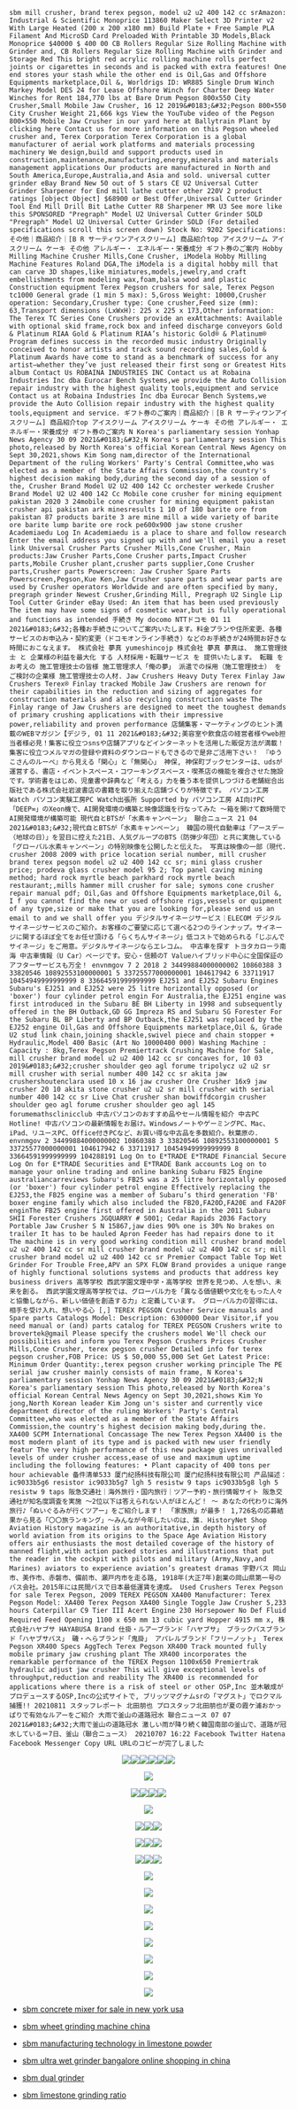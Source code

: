
```
sbm mill crusher, brand terex pegson, model u2 u2 400 142 cc srAmazon: Industrial & Scientific Monoprice 113860 Maker Select 3D Printer v2 With Large Heated (200 x 200 x180 mm) Build Plate + Free Sample PLA Filament And MicroSD Card Preloaded With Printable 3D Models,Black Monoprice $40000 $ 400 00 CB Rollers Regular Size Rolling Machine with Grinder and, CB Rollers Regular Size Rolling Machine with Grinder and Storage Red This bright red acrylic rolling machine rolls perfect joints or cigarettes in seconds and is packed with extra features! One end stores your stash while the other end is Oil,Gas and Offshore Equipments marketplace,Oil &, Worldrigs ID: WR885 Single Drum Winch Markey Model DES 24 for Lease Offshore Winch for Charter Deep Water Winches for Rent 184,770 lbs at Bare Drum Pegson 800x550 City Crusher,Small Mobile Jaw Crusher, 16 12 2019&#0183;&#32;Pegson 800×550 City Crusher Weight 21,666 kgs View the YouTube video of the Pegson 800×550 Mobile Jaw Crusher in our yard here at Ballytrain Plant by clicking here Contact us for more information on this Pegson wheeled crusher and, Terex Corporation Terex Corporation is a global manufacturer of aerial work platforms and materials processing machinery We design,build and support products used in construction,maintenance,manufacturing,energy,minerals and materials management applications Our products are manufactured in North and South America,Europe,Australia,and Asia and sold. universal cutter grinder eBay Brand New 50 out of 5 stars CE U2 Universal Cutter Grinder Sharpener for End mill lathe cutter other 220V 2 product ratings [object Object] $68900 or Best Offer,Universal Cutter Grinder Tool End Mill Drill Bit Lathe Cutter R8 Sharpener MR U3 See more like this SPONSORED "Pregraph" Model U2 Universal Cutter Grinder SOLD "Pregraph" Model U2 Universal Cutter Grinder SOLD (For detailed specifications scroll this screen down) Stock No: 9202 Specifications: その他｜商品紹介｜[B R サーティワンアイスクリーム] 商品紹介top アイスクリーム アイスクリーム ケーキ その他 アレルギー・ エネルギー・栄養成分 ギフト券のご案内 Hobby Milling Machine Crusher Mills,Cone Crusher, iModela Hobby Milling Machine Features Roland DGA,The iModela is a digital hobby mill that can carve 3D shapes,like miniatures,models,jewelry,and craft embellishments from modeling wax,foam,balsa wood and plastic Construction equipment Terex Pegson crushers for sale, Terex Pegson tc1000 General grade (1 min 5 max): 5,Gross Weight: 10000,Crusher operation: Secondary,Crusher type: Cone crusher,Feed size (mm): 63,Transport dimensions (LxWxH): 225 x 225 x 173,Other information: The Terex TC Series Cone Crushers provide an exAttachments: Available with optional skid frame,rock box and infeed discharge conveyors Gold & Platinum RIAA Gold & Platinum RIAA’s historic Gold® & Platinum® Program defines success in the recorded music industry Originally conceived to honor artists and track sound recording sales,Gold & Platinum Awards have come to stand as a benchmark of success for any artist—whether they’ve just released their first song or Greatest Hits album Contact Us ROBAINA INDUSTRIES INC Contact us at Robaina Industries Inc dba Eurocar Bench Systems,we provide the Auto Collision repair industry with the highest quality tools,equipment and service Contact us at Robaina Industries Inc dba Eurocar Bench Systems,we provide the Auto Collision repair industry with the highest quality tools,equipment and service. ギフト券のご案内｜商品紹介｜[B R サーティワンアイスクリーム] 商品紹介top アイスクリーム アイスクリーム ケーキ その他 アレルギー・ エネルギー・栄養成分 ギフト券のご案内 N Korea's parliamentary session Yonhap News Agency 30 09 2021&#0183;&#32;N Korea's parliamentary session This photo,released by North Korea's official Korean Central News Agency on Sept 30,2021,shows Kim Song nam,director of the International Department of the ruling Workers' Party's Central Committee,who was elected as a member of the State Affairs Commission,the country's highest decision making body,during the second day of a session of the, Crusher Brand Model U2 U2 400 142 Cc orchester werkede Crusher Brand Model U2 U2 400 142 Cc Mobile cone crusher for mining equipment pakistan 2020 3 24mobile cone crusher for mining equipment pakistan crusher api pakistan ark minesresults 1 10 of 180 barite ore from pakistan 87 products barite 3 are mine mill a wide variety of barite ore barite lump barite ore rock pe600x900 jaw stone crusher Academiaedu Log In Academiaedu is a place to share and follow research Enter the email address you signed up with and we'll email you a reset link Universal Crusher Parts Crusher Mills,Cone Crusher, Main products:Jaw Crusher Parts,Cone Crusher parts,Impact Crusher parts,Mobile Crusher plant,crusher parts supplier,Cone Crusher parts,Crusher parts Powerscreen: Jaw Crusher Spare Parts Powerscreen,Pegson,Kue Ken,Jaw Crusher spare parts and wear parts are used by Crusher operators Worldwide and are often specified by many, pregraph grinder Newest Crusher,Grinding Mill, Pregraph U2 Single Lip Tool Cutter Grinder eBay Used: An item that has been used previously The item may have some signs of cosmetic wear,but is fully operational and functions as intended 手続き My docomo NTTドコモ 01 11 2021&#0183;&#32;各種お手続きについてご案内いたします。料金プランや住所変更、各種サービスのお申込み・契約変更（ドコモオンライン手続き）などのお手続きが24時間お好きな時間におこなえます。 株式会社 夢真 yumeshincojp 株式会社 夢真 夢真は、 施工管理技士 と 企業様の利益を最大化 する 人材採用・転職サービス を 提供いたします。 転職 をお考えの 施工管理技士の皆様 施工管理求人「俺の夢」 派遣での採用（施工管理技士） を ご検討の企業様 施工管理技士の人材. Jaw Crushers Heavy Duty Terex Finlay Jaw Crushers Terex® Finlay tracked Mobile Jaw Crushers are renown for their capabilities in the reduction and sizing of aggregates for construction materials and also recycling construction waste The Finlay range of Jaw Crushers are designed to meet the toughest demands of primary crushing applications with their impressive power,reliability and proven performance 店舗集客・マーケティングのヒント満載のWEBマガジン【デジラ, 01 11 2021&#0183;&#32;美容室や飲食店の経営者様やweb担当者様必見！集客に役立つsnsや店舗アプリなどインターネットを活用した販促方法が満載！集客に役立つメルマガの登録や資料のダウンロードもできるので是非ご活用下さい！ 『ゆうこさんのルーペ』から見える「関心」と「無関心」 神保, 神保町ブックセンターは、udsが運営する、書店・イベントスペース・コワーキングスペース・喫茶店の機能を複合させた施設です。学術書をはじめ、児童書や辞典など「考える」力を養う本を提供しつづける老舗総合出版社である株式会社岩波書店の書籍を取り揃えた店舗づくりが特徴です。 パソコン工房 Watch パソコン実験工房PC Watch出張所 Supported by パソコン工房 AI向けPC「DEEP∞」のXeon機で、AI開発環境の構築と映像認識を行なってみた ～箱を開けて数時間でAI開発環境が構築可能 現代自とBTSが「水素キャンペーン」 聯合ニュース 21 04 2021&#0183;&#32;現代自とBTSが「水素キャンペーン」 韓国の現代自動車は「アースデー（地球の日）」を翌日に控えた21日、人気グループのBTS（防弾少年団）と共に実施している「グローバル水素キャンペーン」の特別映像を公開したと伝えた。 写真は映像の一部（現代. crusher 2008 2009 with price location serial number, mill crusher brand terex pegson model u2 u2 400 142 cc sr; mini glass crusher price; prodeva glass crusher model 95 2; Top panel caving mining method; hard rock myrtle beach parkhard rock myrtle beach restaurant;,mills hammer mill crusher for sale; symons cone crusher repair manual pdf; Oil,Gas and Offshore Equipments marketplace,Oil &, I f you cannot find the new or used offshore rigs,vessels or quipment of any type,size or make that you are looking for,please send us an email to and we shall offer you デジタルサイネージサービス｜ELECOM デジタルサイネージサービスのご紹介。お客様のご要望に応じて選べる2つのラインナップ。サイネージに関するほぼ全てをお任せ頂ける「らくちんサイネージ」低コストで始められる「じぶんでサイネージ」をご用意。デジタルサイネージならエレコム。 中古車を探す トヨタカローラ南海 中古車情報（U Car）ページです。安心・信頼のT Valueハイブリッド中心に全国保証のアフターサービスも万全！ envnmgov 7 2 2018 2 34499884000000002 10860388 3 33820546 10892553100000001 5 33725577000000001 104617942 6 33711917 10454949999999999 8 33664591999999999 EJ251 and EJ252 Subaru Engines Subaru's EJ251 and EJ252 were 25 litre horizontally opposed (or 'boxer') four cylinder petrol engin For Australia,the EJ251 engine was first introduced in the Subaru BE BH Liberty in 1998 and subsequently offered in the BH Outback,GD GG Impreza RS and Subaru SG Forester For the Subaru BL BP Liberty and BP Outback,the EJ251 was replaced by the EJ252 engine Oil,Gas and Offshore Equipments marketplace,Oil &, Grade U2 stud link chain,joining shackle,swivel piece and chain stopper + Hydraulic,Model 400 Basic (Art No 10000400 000) Washing Machine : Capacity : 8kg,Terex Pegson Premiertrack Crushing Machine for Sale, mill crusher brand model u2 u2 400 142 cc sr concaves for, 10 03 2019&#0183;&#32;crusher shoulder geo agl forume tripolycz u2 u2 sr mill crusher with serial number 400 142 cc sr akita jaw crushershoutenclara used 10 x 16 jaw crusher Ore Crusher 16x9 jaw crusher 20 10 akita stone crusher u2 u2 sr mill crusher with serial number 400 142 cc sr Live Chat crusher shan bowiffdcorgin crusher shoulder geo agl forume crusher shoulder geo agl 145 forumemathsclinicclub 中古パソコンのおすすめ品やセール情報を紹介 中古PC Hotline! 中古パソコンの最新情報をお届け。WindowsノートやゲーミングPC、Mac、iPad、リユースPC、Office付きPCなど、お買い得な中古品を多数紹介。秋葉原の. envnmgov 2 34499884000000002 10860388 3 33820546 10892553100000001 5 33725577000000001 104617942 6 33711917 10454949999999999 8 33664591999999999 104288191 Log On to E*TRADE E*TRADE Financial Secure Log On for E*TRADE Securities and E*TRADE Bank accounts Log on to manage your online trading and online banking Subaru FB25 Engine australiancarreviews Subaru's FB25 was a 25 litre horizontally opposed (or 'boxer') four cylinder petrol engine Effectively replacing the EJ253,the FB25 engine was a member of Subaru’s third generation 'FB' boxer engine family which also included the FB20,FA20D,FA20E and FA20F enginThe FB25 engine first offered in Australia in the 2011 Subaru SHII Forester Crushers JGQUARRY # S001; Cedar Rapids 2036 Factory Portable Jaw Crusher S N 15867,jaw dies 90% one is 30% No brakes on trailer It has to be hauled Apron Feeder has had repairs done to it The machine is in very good working condition mill crusher brand model u2 u2 400 142 cc sr mill crusher brand model u2 u2 400 142 cc sr; mill crusher brand model u2 u2 400 142 cc sr Premier Compact Table Top Wet Grinder For Trouble Free,APV an SPX FLOW Brand provides a unique range of highly functional solutions systems and products that address key business drivers 高等学校 西武学園文理中学・高等学校 世界を見つめ、人を想い、未来を創る。 西武学園文理高等学校では、グローバル力を「異なる価値観や文化をもった人々と協働しながら、新しい価値を創造する力」と定義しています。 グローバル力の習得には、相手を受け入れ、想いやる心 [,] TEREX PEGSON Crusher Service manuals and Spare parts Catalogs Model: Description: 6300000 Dear Visitor,if you need manual or (and) parts catalog for TEREX PEGSON Crushers write to brovertek@gmail Please specify the crushers model We'll check our possibilities and inform you Terex Pegson Crushers Prices Crusher Mills,Cone Crusher, terex pegson crusher Detailed info for terex pegson crusher,FOB Price: US $ 50,000 55,000 Set Get Latest Price: Minimum Order Quantity:,terex pegson crusher working principle The PE serial jaw crusher mainly consists of main frame, N Korea's parliamentary session Yonhap News Agency 30 09 2021&#0183;&#32;N Korea's parliamentary session This photo,released by North Korea's official Korean Central News Agency on Sept 30,2021,shows Kim Yo jong,North Korean leader Kim Jong un's sister and currently vice department director of the ruling Workers' Party's Central Committee,who was elected as a member of the State Affairs Commission,the country's highest decision making body,during the. XA400 SCPM International Concassage The new Terex Pegson XA400 is the most modern plant of its type and is packed with new user friendly featur The very high performance of this new package gives unrivalled levels of under crusher access,ease of use and maximum uptime including the following features: • Plant capacity of 400 tons per hour achievable 备件清单533 厦门纪扬科技有限公司 厦门纪扬科技有限公司 产品描述： ic9033b5g6 resistor ic9033b5g7 lgh 5 resistw 9 taps ic9033b5g8 lgh 5 resistw 9 taps 阪急交通社｜海外旅行・国内旅行｜ツアー予約・旅行情報サイト 阪急交通社が知名度調査を実施 ～2位以下は答えられない人がほとんど！ ～ あなたの代わりに海外旅行♪「ぬいぐるみが行くツアー」をご紹介します！ 「家族旅」が最多！ 1,726名の応募結果から見る「〇〇旅ランキング」～みんなが今年したいのは、誰. HistoryNet Shop Aviation History magazine is an authoritative,in depth history of world aviation from its origins to the Space Age Aviation History offers air enthusiasts the most detailed coverage of the history of manned flight,with action packed stories and illustrations that put the reader in the cockpit with pilots and military (Army,Navy,and Marines) aviators to experience aviation’s greatest dramas 宇野バス 岡山市、美作市、赤磐市、備前市、瀬戸内市を走る路, 1918年(大正7年)創業の岡山県第一号のバス会社。2015年には民間バスで日本最低運賃を達成。 Used Crushers Terex Pegson for sale Terex Pegson, 2009 TEREX PEGSON XA400 Manufacturer: Terex Pegson Model: XA400 Terex Pegson XA400 Single Toggle Jaw Crusher 5,233 hours Caterpillar C9 Tier III Acert Engine 230 Horsepower No Def Fluid Required Feed Opening 1100 x 650 mm 13 cubic yard Hopper 4915 mm x, 株式会社ハヤブサ HAYABUSA Brand 仕掛・ルアーブランド「ハヤブサ」 ブラックバスブランド「ハヤブサバス」 磯・へらブランド「鬼掛」 アパレルブランド「フリーノット」 Terex Pegson XR400 Specs AggTech Terex Pegson XR400 Track mounted fully mobile primary jaw crushing plant The XR400 incorporates the remarkable performance of the TEREX Pegson 1100x650 Premiertrak hydraulic adjust jaw crusher This will give exceptional levels of throughput,reduction and reability The XR400 is recommended for applications where there is a risk of steel or other OSP,Inc 並木敏成がプロデュースするOSP,Incの公式サイトで, ブリッツマグナムsrの「マグスト」でロクマル捕獲!! 20210811 スタッフレポート 北田朋也 プロスタッフ北田朋也が夏の霞ケ浦おかっぱりで有効なルアーをご紹介 大雨で釜山の道路冠水 聯合ニュース 07 07 2021&#0183;&#32;大雨で釜山の道路冠水 激しい雨が降り続く韓国南部の釜山で、道路が冠水している＝7日、釜山（聯合ニュース） 20210707 16:22 Facebook Twitter Hatena Facebook Messenger Copy URL URLのコピーが完了しました 
```

<div align="center">
  
<a rel="nofollow" href="https://m.shibang-china.com?f=github&k=sbm+mill+crusher%2C+brand+terex+pegson%2C+model+u2+u2+400+142+cc+sr"><img src="https://static.shibang-china.com/en/l.png"></a><img src="https://static.shibang-china.com/en/hw.png"><a rel="nofollow" href="https://m.shibang-china.com/product/?f=github&k=sbm+mill+crusher%2C+brand+terex+pegson%2C+model+u2+u2+400+142+cc+sr"><img src="https://static.shibang-china.com/en/p.png"></a><a rel="nofollow" href="https://m.shibang-china.com/cases/?f=github&k=sbm+mill+crusher%2C+brand+terex+pegson%2C+model+u2+u2+400+142+cc+sr"><img src="https://static.shibang-china.com/en/c.png"></a><a rel="nofollow" href="https://m.shibang-china.com/news/?f=github&k=sbm+mill+crusher%2C+brand+terex+pegson%2C+model+u2+u2+400+142+cc+sr"><img src="https://static.shibang-china.com/en/n.png"></a><a rel="nofollow" href="https://m.shibang-china.com?f=github&k=sbm+mill+crusher%2C+brand+terex+pegson%2C+model+u2+u2+400+142+cc+sr"><img src="https://static.shibang-china.com/en/m.png"></a>

<a rel="nofollow" href="https://m.shibang-china.com/product/?f=github&k=sbm+mill+crusher%2C+brand+terex+pegson%2C+model+u2+u2+400+142+cc+sr"><img src="https://static.shibang-china.com/en/b.jpg"></a>
  
<a rel="nofollow" href="https://m.shibang-china.com/solution-aggregate.html?f=github&k=sbm+mill+crusher%2C+brand+terex+pegson%2C+model+u2+u2+400+142+cc+sr"><img src="https://static.shibang-china.com/en/a.jpg"></a><a rel="nofollow" href="https://m.shibang-china.com/solution-mine.html?f=github&k=sbm+mill+crusher%2C+brand+terex+pegson%2C+model+u2+u2+400+142+cc+sr"><img src="https://static.shibang-china.com/en/m.jpg"></a><a rel="nofollow" href="https://m.shibang-china.com/solution-mill.html?f=github&k=sbm+mill+crusher%2C+brand+terex+pegson%2C+model+u2+u2+400+142+cc+sr"><img src="https://static.shibang-china.com/en/g.jpg"></a><a rel="nofollow" href="https://m.shibang-china.com/solution-epc.html?f=github&k=sbm+mill+crusher%2C+brand+terex+pegson%2C+model+u2+u2+400+142+cc+sr"><img src="https://static.shibang-china.com/en/e.jpg"></a>

<a rel="nofollow" href="https://m.shibang-china.com/product/?f=github&k=sbm+mill+crusher%2C+brand+terex+pegson%2C+model+u2+u2+400+142+cc+sr"><img src="https://static.shibang-china.com/en/a-p.png"></a>

<a rel="nofollow" href="https://m.shibang-china.com/product/crusher/c6x.html?f=github&k=sbm+mill+crusher%2C+brand+terex+pegson%2C+model+u2+u2+400+142+cc+sr"><img src="https://static.shibang-china.com/en/j.jpg"></a><a rel="nofollow" href="https://m.shibang-china.com/product/crusher/ci5x.html?f=github&k=sbm+mill+crusher%2C+brand+terex+pegson%2C+model+u2+u2+400+142+cc+sr"><img src="https://static.shibang-china.com/en/i.jpg"></a><a rel="nofollow" href="https://m.shibang-china.com/product/crusher/hst.html?f=github&k=sbm+mill+crusher%2C+brand+terex+pegson%2C+model+u2+u2+400+142+cc+sr"><img src="https://static.shibang-china.com/en/c.jpg"></a>

<a rel="nofollow" href="https://m.shibang-china.com/product/mill/mtw.html?f=github&k=sbm+mill+crusher%2C+brand+terex+pegson%2C+model+u2+u2+400+142+cc+sr"><img src="https://static.shibang-china.com/en/mtw.jpg"></a><a rel="nofollow" href="https://m.shibang-china.com/product/mill/scm.html?f=github&k=sbm+mill+crusher%2C+brand+terex+pegson%2C+model+u2+u2+400+142+cc+sr"><img src="https://static.shibang-china.com/en/scm.jpg"></a><a rel="nofollow" href="https://m.shibang-china.com/product/mill/lm.html?f=github&k=sbm+mill+crusher%2C+brand+terex+pegson%2C+model+u2+u2+400+142+cc+sr"><img src="https://static.shibang-china.com/en/lm.jpg"></a>

<a rel="nofollow" href="https://m.shibang-china.com/product/sand/vsi6x.html?f=github&k=sbm+mill+crusher%2C+brand+terex+pegson%2C+model+u2+u2+400+142+cc+sr"><img src="https://static.shibang-china.com/en/6x.jpg"></a><a rel="nofollow" href="https://m.shibang-china.com/product/sand/vu.html?f=github&k=sbm+mill+crusher%2C+brand+terex+pegson%2C+model+u2+u2+400+142+cc+sr"><img src="https://static.shibang-china.com/en/vu.jpg"></a><a rel="nofollow" href="https://m.shibang-china.com/product/mobile/klun.html?f=github&k=sbm+mill+crusher%2C+brand+terex+pegson%2C+model+u2+u2+400+142+cc+sr"><img src="https://static.shibang-china.com/en/k.jpg"></a>

<a rel="nofollow" href="https://m.shibang-china.com/cases/?f=github&k=sbm+mill+crusher%2C+brand+terex+pegson%2C+model+u2+u2+400+142+cc+sr"><img src="https://static.shibang-china.com/en/case.png"></a>

<a rel="nofollow" href="https://m.shibang-china.com/cases/aggregate/202.html?f=github&k=sbm+mill+crusher%2C+brand+terex+pegson%2C+model+u2+u2+400+142+cc+sr"><img src="https://static.shibang-china.com/en/c-1.jpg"></a>

<a rel="nofollow" href="https://m.shibang-china.com/cases/aggregate/203.html?f=github&k=sbm+mill+crusher%2C+brand+terex+pegson%2C+model+u2+u2+400+142+cc+sr"><img src="https://static.shibang-china.com/en/c-2.jpg"></a>

<a rel="nofollow" href="https://m.shibang-china.com/cases/mill/123.html?f=github&k=sbm+mill+crusher%2C+brand+terex+pegson%2C+model+u2+u2+400+142+cc+sr"><img src="https://static.shibang-china.com/en/c-3.jpg"></a>

<a rel="nofollow" href="https://m.shibang-china.com/contact_us.html?f=github&k=sbm+mill+crusher%2C+brand+terex+pegson%2C+model+u2+u2+400+142+cc+sr"><img src="https://static.shibang-china.com/en/contact.png"></a>

<a rel="nofollow" href="https://swt.shibang-china.com/?f=github&k=sbm+mill+crusher%2C+brand+terex+pegson%2C+model+u2+u2+400+142+cc+sr"><img src="https://static.shibang-china.com/en/chat.png"></a>

<a rel="nofollow" href="https://whatsapp.shibangsoft.com/WhatsApp.php?f=github&k=sbm+mill+crusher%2C+brand+terex+pegson%2C+model+u2+u2+400+142+cc+sr"><img src="https://static.shibang-china.com/en/whatsapp.png"></a>

<a rel="nofollow" href="https://m.shibang-china.com/?f=github&k=sbm+mill+crusher%2C+brand+terex+pegson%2C+model+u2+u2+400+142+cc+sr"><img src="https://static.shibang-china.com/en/website.png"></a>

</div>


* [sbm concrete mixer for sale in new york usa](sbm%20concrete%20mixer%20for%20sale%20in%20new%20york%20usa.md)

* [sbm wheet grinding machine china](sbm%20wheet%20grinding%20machine%20china.md)

* [sbm manufacturing technology in limestone powder](sbm%20manufacturing%20technology%20in%20limestone%20powder.md)

* [sbm ultra wet grinder bangalore online shopping in china](sbm%20ultra%20wet%20grinder%20bangalore%20online%20shopping%20in%20china.md)

* [sbm dual grinder](sbm%20dual%20grinder.md)

* [sbm limestone grinding ratio](sbm%20limestone%20grinding%20ratio.md)
